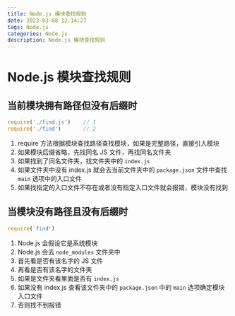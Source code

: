 ```yaml
---
title: Node.js 模块查找规则
date: 2023-03-08 12:14:27
tags: Node.js
categories: Node.js
description: Node.js 模块查找规则
---
```


# Node.js 模块查找规则

## 当前模块拥有路径但没有后缀时

```javascript
require('./find.js')	// 1
require('./find')		// 2
```

1. require 方法根据模块查找路径查找模块，如果是完整路径，直接引入模块
2. 如果模块后缀省略，先找同名 JS 文件，再找同名文件夹
3. 如果找到了同名文件夹，找文件夹中的 `index.js`
4. 如果文件夹中没有 index.js 就会去当前文件夹中的 `package.json` 文件中查找 `main` 选项中的入口文件
5. 如果找指定的入口文件不存在或者没有指定入口文件就会报错，模块没有找到

## 当模块没有路径且没有后缀时

```javascript
require('find')
```

1. Node.js 会假设它是系统模块
2. Node.js 会去 `node_modules` 文件夹中
3. 首先看是否有该名字的 JS 文件
4. 再看是否有该名字的文件夹
5. 如果是文件夹看里面是否有 `index.js`
6. 如果没有 index.js 查看该文件夹中的 `package.json` 中的 `main` 选项确定模块入口文件
7. 否则找不到报错